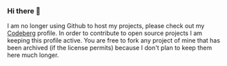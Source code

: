 ### Hi there 👋

I am no longer using Github to host my projects, please check out my [Codeberg](https://codeberg.org/cizordj) profile.
In order to contribute to open source projects I am keeping this profile active.
You are free to fork any project of mine that has been archived (if the license permits) because I don't plan to keep them here much longer.

<!--
**cizordj/cizordj** is a ✨ _special_ ✨ repository because its `README.md` (this file) appears on your GitHub profile.

Here are some ideas to get you started:

- 🔭 I’m currently working on ...
- 🌱 I’m currently learning ...
- 👯 I’m looking to collaborate on ...
- 🤔 I’m looking for help with ...
- 💬 Ask me about ...
- 📫 How to reach me: ...
- 😄 Pronouns: ...
- ⚡ Fun fact: ...
-->
